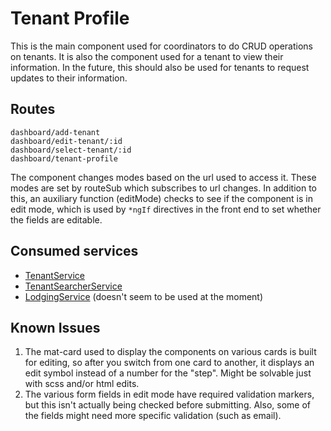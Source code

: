 # Tenant Profile

This is the main component used for coordinators to do CRUD operations on tenants.
It is also the component used for a tenant to view their information.
In the future, this should also be used for tenants to request updates to their information.

## Routes
```
dashboard/add-tenant
dashboard/edit-tenant/:id
dashboard/select-tenant/:id
dashboard/tenant-profile
```
The component changes modes based on the url used to access it. These modes are set by routeSub which subscribes to url changes. In addition to this, an auxiliary function (editMode) checks to see if the component is in edit mode, which is used by `*ngIf` directives in the front end to set whether the fields are editable.

## Consumed services
- [TenantService]
- [TenantSearcherService]
- [LodgingService] (doesn't seem to be used at the moment)

[TenantService]: ../Services/Tenant/Tenant.md
[TenantSearcherService]: ../Services/Tenant/Tenant-searcher.md
[LodgingService]: ../Services/Lodging/Lodging.md

## Known Issues
1. The mat-card used to display the components on various cards is built for editing, so after you switch from one card to another, it displays an edit symbol instead of a number for the "step". Might be solvable just with scss and/or html edits.
2. The various form fields in edit mode have required validation markers, but this isn't actually being checked before submitting. Also, some of the fields might need more specific validation (such as email).
